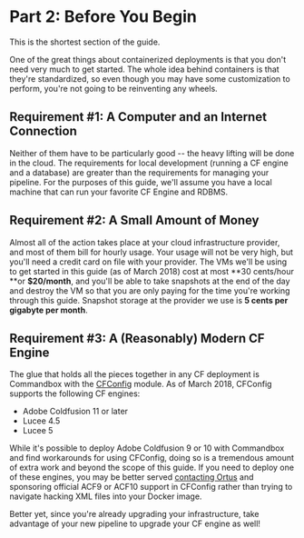 # Part 2: Before You Begin

This is the shortest section of the guide.

One of the great things about containerized deployments is that you don't need very much to get started. The whole idea behind containers is that they're standardized, so even though you may have some customization to perform, you're not going to be reinventing any wheels.

## Requirement \#1: A Computer and an Internet Connection

Neither of them have to be particularly good -- the heavy lifting will be done in the cloud. The requirements for local development \(running a CF engine and a database\) are greater than the requirements for managing your pipeline. For the purposes of this guide, we'll assume you have a local machine that can run your favorite CF Engine and RDBMS. 

## Requirement \#2: A Small Amount of Money

Almost all of the action takes place at your cloud infrastructure provider, and most of them bill for hourly usage. Your usage will not be very high, but you'll need a credit card on file with your provider. The VMs we'll be using to get started in this guide \(as of March 2018\) cost at most **30 cents/hour **or **$20/month**, and you'll be able to take snapshots at the end of the day and destroy the VM so that you are only paying for the time you're working through this guide. Snapshot storage at the provider we use is **5 cents per gigabyte per month**.

## Requirement \#3: A \(Reasonably\) Modern CF Engine

The glue that holds all the pieces together in any CF deployment is Commandbox with the [CFConfig](https://www.forgebox.io/view/commandbox-cfconfig) module. As of March 2018, CFConfig supports the following CF engines:

* Adobe Coldfusion 11 or later
* Lucee 4.5
* Lucee 5

While it's possible to deploy Adobe Coldfusion 9 or 10 with Commandbox and find workarounds for using CFConfig, doing so is a tremendous amount of extra work and beyond the scope of this guide. If you need to deploy one of these engines, you may be better served [contacting Ortus](https://www.ortussolutions.com/#contact) and sponsoring official ACF9 or ACF10 support in CFConfig rather than trying to navigate hacking XML files into your Docker image.

Better yet, since you're already upgrading your infrastructure, take advantage of your new pipeline to upgrade your CF engine as well!

